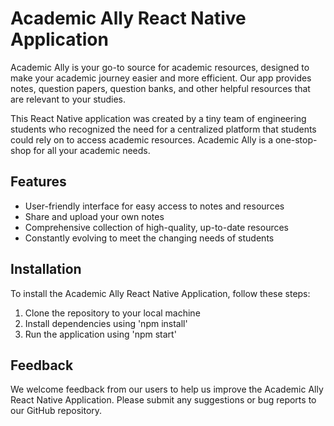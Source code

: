 # Academic Ally React Native Application

Academic Ally is your go-to source for academic resources, designed to make your academic journey easier and more efficient. Our app provides notes, question papers, question banks, and other helpful resources that are relevant to your studies.

This React Native application was created by a tiny team of engineering students who recognized the need for a centralized platform that students could rely on to access academic resources. Academic Ally is a one-stop-shop for all your academic needs.

## Features

- User-friendly interface for easy access to notes and resources
- Share and upload your own notes
- Comprehensive collection of high-quality, up-to-date resources
- Constantly evolving to meet the changing needs of students

## Installation

To install the Academic Ally React Native Application, follow these steps:

1. Clone the repository to your local machine
2. Install dependencies using 'npm install'
3. Run the application using 'npm start'

## Feedback
We welcome feedback from our users to help us improve the Academic Ally React Native Application. Please submit any suggestions or bug reports to our GitHub repository.

<!-- ## Contribution
We believe in the power of community and encourage contributions from our users. If you would like to contribute to the development of the Academic Ally React Native Application, please submit a pull request to our GitHub repository.

Thank you for using the Academic Ally React Native Application! We are committed to providing high-quality, up-to-date resources to make your academic journey as smooth as possible. -->
